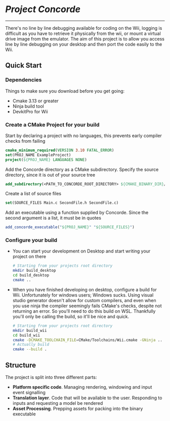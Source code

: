 # ***Project Concorde***

------

There's no line by line debugging available for coding on the Wii, logging is difficult as you have to retrieve it physically from the wii, or mount a virtual drive image from the emulator. The aim of this project is to allow you access line by line debugging on your desktop and then port the code easily to the Wii. 

## Quick Start

### Dependencies 

Things to make sure you download before you get going:

- Cmake 3.13 or greater
- Ninja build tool
- DevkitPro for Wii

### Create a CMake Project for your build

Start by declaring a project with no languages, this prevents early compiler checks from failing

```cmake
cmake_minimum_required(VERSION 3.10 FATAL_ERROR)
set(PROJ_NAME ExampleProject)
project(${PROJ_NAME} LANGUAGES NONE)
```

Add the Concorde directory as a CMake subdirectory. Specify the source directory, since it is out of your source tree

```cmake
add_subdirectory(<PATH_TO_CONCORDE_ROOT_DIRECTORY> ${CMAKE_BINARY_DIR}/Concorde)
```

Create a list of source files 

```cmake
set(SOURCE_FILES Main.c SecondFile.h SecondFile.c)
```

Add an executable using a function supplied by Concorde. Since the second argument is a list, it must be in quotes

```cmake
add_concorde_executable("${PROJ_NAME}" "${SOURCE_FILES}")
```

### Configure your build

- You can start your development on Desktop and start writing your project on there

  ```bash
  # Starting from your projects root directory
  mkdir build_desktop
  cd build_desktop
  cmake ..
  ```

- When you have finished developing on desktop, configure a build for Wii. 
  Unfortunately for windows users; Windows sucks. Using visual studio generator doesn't allow for custom compilers, and even when you use ninja the compiler seemingly fails CMake's checks, despite not returning an error. So you'll need to do this build on WSL. Thankfully you'll only be calling the build, so it'll be nice and quick.

  ```bash
  # Starting from your projects root directory
  mkdir build_wii
  cd build_wii
  cmake -DCMAKE_TOOLCHAIN_FILE=CMake/Toolchains/Wii.cmake -GNinja ..
  # Actually build
  cmake --build .
  ```

## Structure

 The project is split into three different parts:

- **Platform specific code**. Managing rendering, windowing and input event signalling
- **Translation layer**. Code that will be available to the user. Responding to inputs and requesting a model be rendered
- **Asset Processing**. Prepping assets for packing into the binary executable 